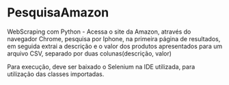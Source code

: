 # PesquisaAmazon
WebScraping com Python - Acessa o site da Amazon, através do navegador Chrome, pesquisa por Iphone, na primeira página de resultados, em seguida extrai a descrição e o valor dos produtos apresentados para um arquivo CSV, separado por duas colunas(descrição, valor)

Para execução, deve ser baixado o Selenium na IDE utilizada, para utilização das classes importadas.
